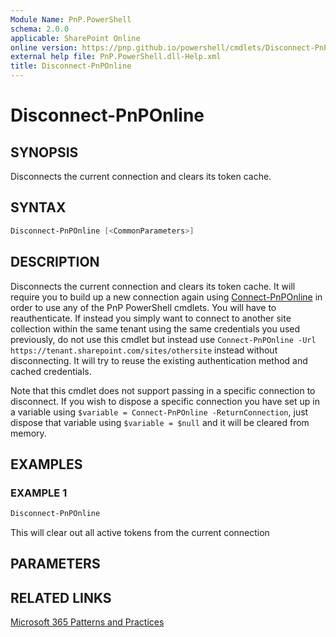 ```yaml
---
Module Name: PnP.PowerShell
schema: 2.0.0
applicable: SharePoint Online
online version: https://pnp.github.io/powershell/cmdlets/Disconnect-PnPOnline.html
external help file: PnP.PowerShell.dll-Help.xml
title: Disconnect-PnPOnline
---
```

  
# Disconnect-PnPOnline

## SYNOPSIS
Disconnects the current connection and clears its token cache.

## SYNTAX

```powershell
Disconnect-PnPOnline [<CommonParameters>]
```

## DESCRIPTION

Disconnects the current connection and clears its token cache. It will require you to build up a new connection again using [Connect-PnPOnline](Connect-PnPOnline.html) in order to use any of the PnP PowerShell cmdlets. You will have to reauthenticate. If instead you simply want to connect to another site collection within the same tenant using the same credentials you used previously, do not use this cmdlet but instead use `Connect-PnPOnline -Url https://tenant.sharepoint.com/sites/othersite` instead without disconnecting. It will try to reuse the existing authentication method and cached credentials.

Note that this cmdlet does not support passing in a specific connection to disconnect. If you wish to dispose a specific connection you have set up in a variable using `$variable = Connect-PnPOnline -ReturnConnection`, just dispose that variable using `$variable = $null` and it will be cleared from memory.

## EXAMPLES

### EXAMPLE 1
```powershell
Disconnect-PnPOnline
```

This will clear out all active tokens from the current connection

## PARAMETERS

## RELATED LINKS

[Microsoft 365 Patterns and Practices](https://aka.ms/m365pnp)